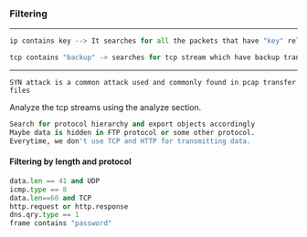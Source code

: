 ### Filtering

---

```py
ip contains key --> It searches for all the packets that have "key" related things in them. It could be a file .zip .txt anything
```

```py
tcp contains "backup" -> searches for tcp stream which have backup transfer going on or all the packet transfers having backup string in it.
```

---

`SYN attack is a common attack used and commonly found in pcap transfer files`

Analyze the tcp streams using the analyze section.

```py
Search for protocol hierarchy and export objects accordingly 
Maybe data is hidden in FTP protocol or some other protocol.
Everytime, we don't use TCP and HTTP for transmitting data.
```

#### Filtering by length and protocol

```py
data.len == 41 and UDP
icmp.type == 8
data.len==60 and TCP
http.request or http.response
dns.qry.type == 1
frame contains "password"
```


